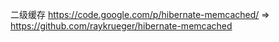 二级缓存
https://code.google.com/p/hibernate-memcached/ => 
https://github.com/raykrueger/hibernate-memcached